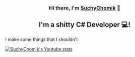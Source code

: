 <h3 align="center">
Hi there, I'm <a href="https://www.youtube.com/@NotSuchyChomik" target="_blank" rel="noreferrer">SuchyChomik</a> 👋
</h3>

<h2 align="center">
I'm a shitty C# Developer 💻!
</h2> 

I make some things that I shouldn't

[![SuchyChomik's Youtube stats](https://img.shields.io/youtube/channel/subscribers/UC876_aDsUR4TUzwQ2gYn1yg?style=social)](youtube.com/@grenfish)
